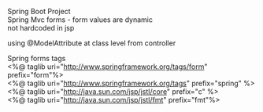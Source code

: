 
Spring Boot Project  
Spring Mvc forms - form values are dynamic  
not hardcoded in jsp  


using @ModelAttribute at class level from controller   


Spring forms tags  
<%@ taglib uri="http://www.springframework.org/tags/form" prefix="form"%>   
<%@ taglib uri="http://www.springframework.org/tags" prefix="spring" %>   
<%@ taglib uri="http://java.sun.com/jsp/jstl/core" prefix="c" %>   
<%@ taglib uri="http://java.sun.com/jsp/jstl/fmt" prefix="fmt"%>   